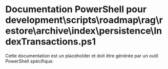 # Documentation PowerShell pour development\scripts\roadmap\rag\restore\archive\index\persistence\IndexTransactions.ps1

Cette documentation est un placeholder et doit être générée par un outil PowerShell spécifique.
